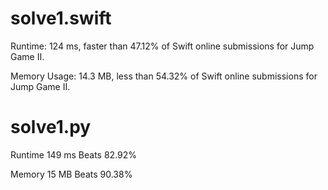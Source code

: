 # solve1.swift

Runtime: 124 ms, faster than 47.12% of Swift online submissions for Jump Game II.

Memory Usage: 14.3 MB, less than 54.32% of Swift online submissions for Jump Game II.

# solve1.py

Runtime 149 ms Beats 82.92%

Memory 15 MB Beats 90.38%
